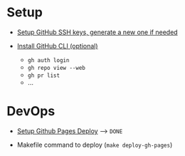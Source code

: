 # Setup

- [Setup GitHub SSH keys, generate a new one if needed](https://docs.github.com/en/authentication/connecting-to-github-with-ssh/checking-for-existing-ssh-keys?platform=linux)

- [Install GitHub CLI (optional)](https://github.com/cli/cli/blob/trunk/docs/install_linux.md#debian-ubuntu-linux-apt)
  - `gh auth login`
  - `gh repo view --web`
  - `gh pr list`
  - ...

# DevOps

- [Setup Github Pages Deploy](https://docs.expo.dev/distribution/publishing-websites/#github-pages) --> `DONE`

- Makefile command to deploy (`make deploy-gh-pages`)
